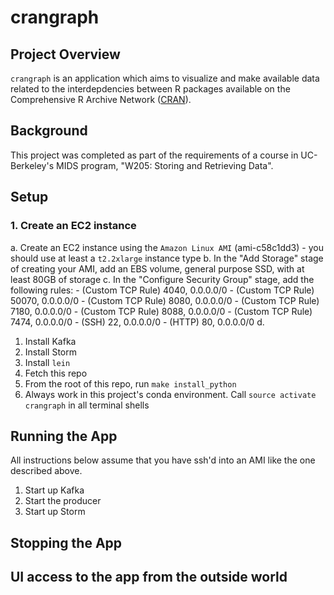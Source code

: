 # crangraph

## Project Overview

`crangraph` is an application which aims to visualize and make available data related to the interdepdencies between R packages available on the Comprehensive R Archive Network ([CRAN](https://cran.r-project.org/)).

## Background

This project was completed as part of the requirements of a course in UC-Berkeley's MIDS program, "W205: Storing and Retrieving Data".

## Setup

### 1. Create an EC2 instance

a. Create an EC2 instance using the `Amazon Linux AMI` (ami-c58c1dd3)
    - you should use at least a `t2.2xlarge` instance type
b. In the "Add Storage" stage of creating your AMI, add an EBS volume, general purpose SSD, with at least 80GB of storage
c. In the "Configure Security Group" stage, add the following rules:
    - (Custom TCP Rule) 4040, 0.0.0.0/0
    - (Custom TCP Rule) 50070, 0.0.0.0/0
    - (Custom TCP Rule) 8080, 0.0.0.0/0
    - (Custom TCP Rule) 7180, 0.0.0.0/0
    - (Custom TCP Rule) 8088, 0.0.0.0/0
    - (Custom TCP Rule) 7474, 0.0.0.0/0
    - (SSH) 22, 0.0.0.0/0
    - (HTTP) 80, 0.0.0.0/0
d. 

1. Install Kafka
2. Install Storm
3. Install `lein`
4. Fetch this repo
5. From the root of this repo, run `make install_python`
6. Always work in this project's conda environment. Call `source activate crangraph` in all terminal shells

## Running the App

All instructions below assume that you have ssh'd into an AMI like the one described above.

1. Start up Kafka
2. Start the producer
3. Start up Storm

## Stopping the App

## UI access  to the app from the outside world



